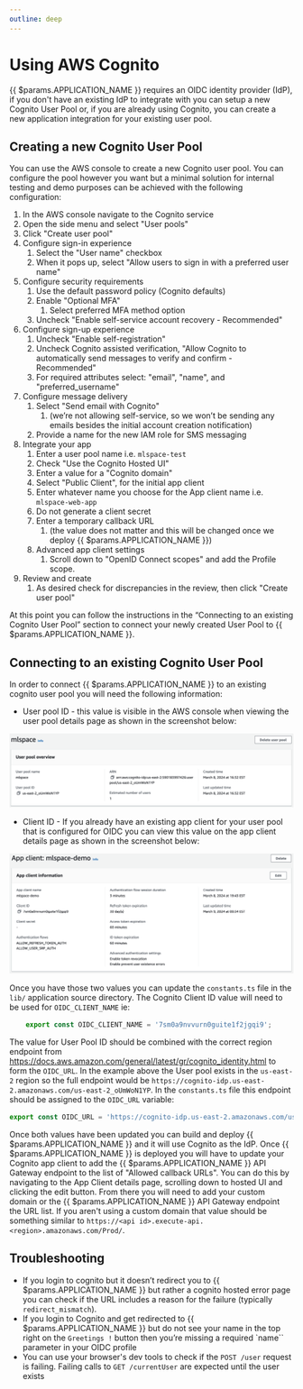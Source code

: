 ```yaml
---
outline: deep
---
```


# Using AWS Cognito
{{ $params.APPLICATION_NAME }} requires an OIDC identity provider (IdP), if you don't have an existing IdP to integrate with you can setup a new
Cognito User Pool or, if you are already using Cognito, you can create a new application integration
for your existing user pool.

## Creating a new Cognito User Pool
You can use the AWS console to create a new Cognito user pool. You can configure the pool however you want but a minimal solution for internal testing and demo purposes can be achieved with the following configuration:

1. In the AWS console navigate to the Cognito service
2. Open the side menu and select "User pools"
3. Click "Create user pool"
4. Configure sign-in experience
   1. Select the "User name" checkbox
   2. When it pops up, select "Allow users to sign in with a preferred user name"
5. Configure security requirements
   1. Use the default password policy (Cognito defaults)
   2. Enable "Optional MFA" 
      1. Select preferred MFA method option
   3. Uncheck "Enable self-service account recovery - Recommended"
6. Configure sign-up experience
   1. Uncheck "Enable self-registration"
   2. Uncheck Cognito assisted verification, "Allow Cognito to automatically send messages to verify and confirm - Recommended"
   3. For required attributes select: "email", "name", and "preferred_username"
7. Configure message delivery
   1. Select "Send email with Cognito"
      1. (we’re not allowing self-service, so we won’t be sending any emails besides the initial account creation notification)
   2. Provide a name for the new IAM role for SMS messaging
8. Integrate your app
   1. Enter a user pool name i.e. `mlspace-test`
   2. Check "Use the Cognito Hosted UI"
   3. Enter a value for a "Cognito domain"
   4. Select "Public Client", for the initial app client
   5. Enter whatever name you choose for the App client name i.e. `mlspace-web-app`
   6. Do not generate a client secret
   7. Enter a temporary callback URL 
      1. (the value does not matter and this will be changed once we deploy {{ $params.APPLICATION_NAME }})
   8. Advanced app client settings
      1. Scroll down to "OpenID Connect scopes" and add the Profile scope.
9. Review and create
   1. As desired check for discrepancies in the review, then click "Create user pool"

At this point you can follow the instructions in the “Connecting to an existing Cognito User Pool” section to connect your newly created User Pool to {{ $params.APPLICATION_NAME }}.

## Connecting to an existing Cognito User Pool

In order to connect {{ $params.APPLICATION_NAME }} to an existing cognito user pool you will need the following information:

* User pool ID - this value is visible in the AWS console when viewing the user pool details page as shown in the screenshot below:

![Cognito User Pool properties](../img/cognito/user-pool.png)

* Client ID - If you already have an existing app client for your user pool that is configured for OIDC you can view this value on the app client details page as shown in the screenshot below:

![Cognito App Integration properties](../img/cognito/app-integration.png)

Once you have those two values you can update the `constants.ts` file in the `lib/` application source directory. The Cognito Client ID value will need to be used for `OIDC_CLIENT_NAME` ie:
```javascript
    export const OIDC_CLIENT_NAME = '7sm0a9nvvurn0guite1f2jgqi9';
```
The value for User Pool ID should be combined with the correct region endpoint from https://docs.aws.amazon.com/general/latest/gr/cognito_identity.html to form the `OIDC_URL`. In the example above the User pool exists in the `us-east-2` region so the full endpoint would be `https://cognito-idp.us-east-2.amazonaws.com/us-east-2_oUmWoN1YP`. In the `constants.ts` file this endpoint should be assigned to the `OIDC_URL` variable:
```javascript
export const OIDC_URL = 'https://cognito-idp.us-east-2.amazonaws.com/us-east-2_oUmWoN1YP';
```

Once both values have been updated you can build and deploy {{ $params.APPLICATION_NAME }} and it will use Cognito as the IdP. Once {{ $params.APPLICATION_NAME }} is deployed you will have to update your Cognito app client to add the {{ $params.APPLICATION_NAME }} API Gateway endpoint to the list of "Allowed callback URLs". You can do this by navigating to the App Client details page, scrolling down to hosted UI and clicking the edit button. From there you will need to add your custom domain or the {{ $params.APPLICATION_NAME }} API Gateway endpoint the URL list. If you aren't using a custom domain that value should be something similar to `https://<api id>.execute-api.<region>.amazonaws.com/Prod/`.

## Troubleshooting

* If you login to cognito but it doesn’t redirect you to {{ $params.APPLICATION_NAME }} but rather a cognito hosted error page you can check if the URL includes a reason for the failure (typically `redirect_mismatch`).
* If you login to Cognito and get redirected to {{ $params.APPLICATION_NAME }} but do not see your name in the top right on the `Greetings !` button then you’re missing a required `name`` parameter in your OIDC profile
* You can use your browser's dev tools to check if the `POST /user` request is failing. Failing calls to `GET /currentUser` are expected until the user exists

